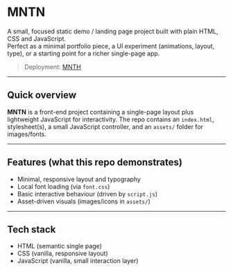 # MNTN

A small, focused static demo / landing page project built with plain HTML, CSS and JavaScript.  
Perfect as a minimal portfolio piece, a UI experiment (animations, layout, type), or a starting point for a richer single-page app.

> Deployment: [MNTH](https://giamimino.github.io/MNTN/)
---

## Quick overview

**MNTN** is a front-end project containing a single-page layout plus lightweight JavaScript for interactivity. The repo contains an `index.html`, stylesheet(s), a small JavaScript controller, and an `assets/` folder for images/fonts.

---

## Features (what this repo demonstrates)

- Minimal, responsive layout and typography
- Local font loading (via `font.css`)
- Basic interactive behaviour (driven by `script.js`)
- Asset-driven visuals (images/icons in `assets/`)

---

## Tech stack

- HTML (semantic single page)  
- CSS (vanilla, responsive layout)  
- JavaScript (vanilla, small interaction layer)

